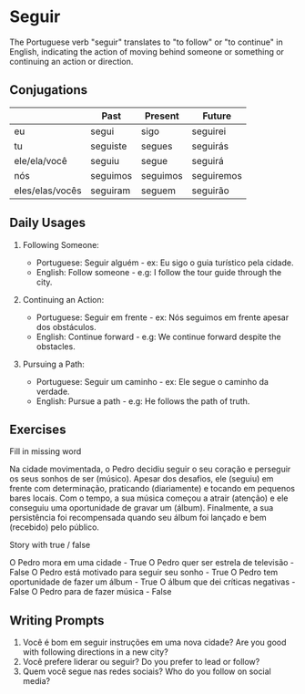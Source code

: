 # Seguir

The Portuguese verb "seguir" translates to "to follow" or "to continue" in English, indicating the action of moving behind someone or something or continuing an action or direction.

## Conjugations

|                 | Past     | Present  | Future     |
| --------------- | -------- | -------- | ---------- |
| eu              | segui    | sigo     | seguirei   |
| tu              | seguiste | segues   | seguirás   |
| ele/ela/você    | seguiu   | segue    | seguirá    |
| nós             | seguimos | seguimos | seguiremos |
| eles/elas/vocês | seguiram | seguem   | seguirão   |

## Daily Usages

1. Following Someone:

   - Portuguese: Seguir alguém - ex: Eu sigo o guia turístico pela cidade.
   - English: Follow someone - e.g: I follow the tour guide through the city.

2. Continuing an Action:

   - Portuguese: Seguir em frente - ex: Nós seguimos em frente apesar dos obstáculos.
   - English: Continue forward - e.g: We continue forward despite the obstacles.

3. Pursuing a Path:

   - Portuguese: Seguir um caminho - ex: Ele segue o caminho da verdade.
   - English: Pursue a path - e.g: He follows the path of truth.

## Exercises

Fill in missing word

Na cidade movimentada, o Pedro decidiu seguir o seu coração e perseguir os seus sonhos de ser (músico). Apesar dos desafios, ele (seguiu) em frente com determinação, praticando (diariamente) e tocando em pequenos bares locais. Com o tempo, a sua música começou a atrair (atenção) e ele conseguiu uma oportunidade de gravar um (álbum). Finalmente, a sua persistência foi recompensada quando seu álbum foi lançado e bem (recebido) pelo público.

Story with true / false

O Pedro mora em uma cidade - True
O Pedro quer ser estrela de televisão - False
O Pedro está motivado para seguir seu sonho - True
O Pedro tem oportunidade de fazer um álbum - True
O álbum que dei críticas negativas - False
O Pedro para de fazer música - False

## Writing Prompts

1. Você é bom em seguir instruções em uma nova cidade? Are you good with following directions in a new city?
2. Você prefere liderar ou seguir? Do you prefer to lead or follow?
3. Quem você segue nas redes sociais? Who do you follow on social media?
